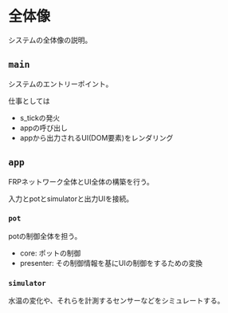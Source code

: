 # 全体像

システムの全体像の説明。

## `main`

システムのエントリーポイント。

仕事としては

- s_tickの発火
- appの呼び出し
- appから出力されるUI(DOM要素)をレンダリング

## `app`

FRPネットワーク全体とUI全体の構築を行う。

入力とpotとsimulatorと出力UIを接続。

### `pot`

potの制御全体を担う。

- core: ポットの制御
- presenter: その制御情報を基にUIの制御をするための変換

### `simulator`

水温の変化や、それらを計測するセンサーなどをシミュレートする。
